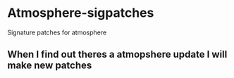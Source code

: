 # Atmosphere-sigpatches
Signature patches for atmosphere

## When I find out theres a atmopshere update I will make new patches
